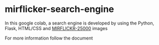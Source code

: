 # mirflicker-search-engine
In this google colab, a search engine is developed by using the Python, Flask, HTML/CSS and [MIRFLICKR-25000](http://press.liacs.nl/mirflickr/) images

For more information follow the document
